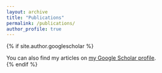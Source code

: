 ```yaml
---
layout: archive
title: "Publications"
permalink: /publications/
author_profile: true
---
```


{% if site.author.googlescholar  %}
  <div class="wordwrap">You can also find my articles on <a href="{{site.author.googlescholar}}">my Google Scholar profile</a>.</div>
{% endif %}


